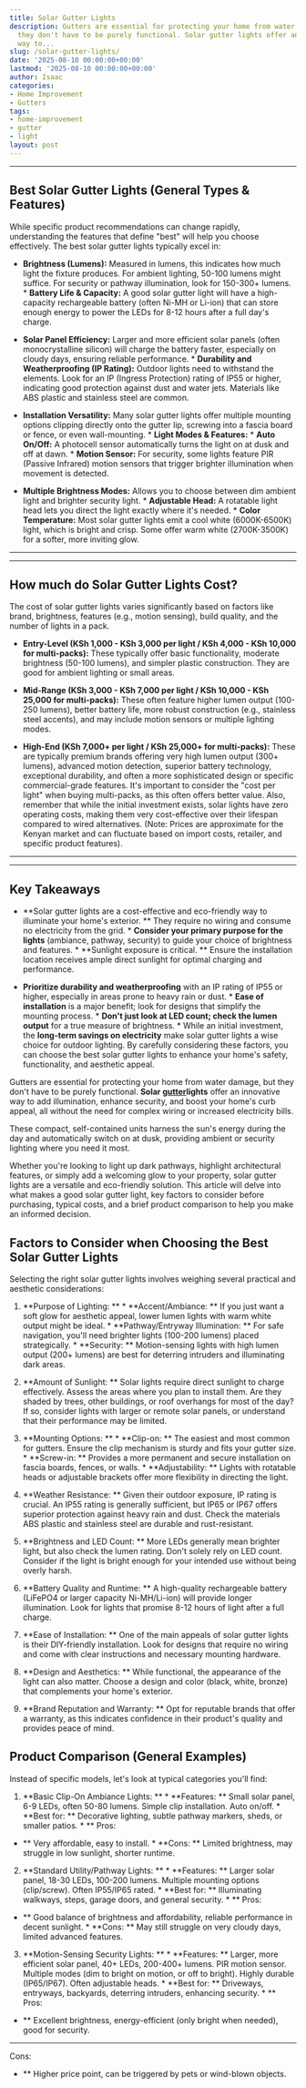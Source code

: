 ```yaml
---
title: Solar Gutter Lights
description: Gutters are essential for protecting your home from water damage, but
  they don't have to be purely functional. Solar gutter lights offer an innovative
  way to...
slug: /solar-gutter-lights/
date: '2025-08-10 00:00:00+00:00'
lastmod: '2025-08-10 00:00:00+00:00'
author: Isaac
categories:
- Home Improvement
- Gutters
tags:
- home-improvement
- gutter
- light
layout: post
---
```

---

## Best Solar Gutter Lights (General Types & Features)
While specific product recommendations can change rapidly, understanding the features that define "best" will help you choose effectively. The best solar gutter lights typically excel in:

* **Brightness (Lumens):** Measured in lumens, this indicates how much light the fixture produces. For ambient lighting, 50-100 lumens might suffice. For security or pathway illumination, look for 150-300+ lumens. * **Battery Life & Capacity:** A good solar gutter light will have a high-capacity rechargeable battery (often Ni-MH or Li-ion) that can store enough energy to power the LEDs for 8-12 hours after a full day's charge.

* **Solar Panel Efficiency:** Larger and more efficient solar panels (often monocrystalline silicon) will charge the battery faster, especially on cloudy days, ensuring reliable performance. * **Durability and Weatherproofing (IP Rating):** Outdoor lights need to withstand the elements. Look for an IP (Ingress Protection) rating of IP55 or higher, indicating good protection against dust and water jets. Materials like ABS plastic and stainless steel are common.

* **Installation Versatility:** Many solar gutter lights offer multiple mounting options  clipping directly onto the gutter lip, screwing into a fascia board or fence, or even wall-mounting. * **Light Modes & Features:** * **Auto On/Off:** A photocell sensor automatically turns the light on at dusk and off at dawn. * **Motion Sensor:** For security, some lights feature PIR (Passive Infrared) motion sensors that trigger brighter illumination when movement is detected.

* **Multiple Brightness Modes:** Allows you to choose between dim ambient light and brighter security light. * **Adjustable Head:** A rotatable light head lets you direct the light exactly where it's needed. * **Color Temperature:** Most solar gutter lights emit a cool white (6000K-6500K) light, which is bright and crisp. Some offer warm white (2700K-3500K) for a softer, more inviting glow.
---
---

## How much do Solar Gutter Lights Cost?
The cost of solar gutter lights varies significantly based on factors like brand, brightness, features (e.g., motion sensing), build quality, and the number of lights in a pack.

* **Entry-Level (KSh 1,000 - KSh 3,000 per light / KSh 4,000 - KSh 10,000 for multi-packs):** These typically offer basic functionality, moderate brightness (50-100 lumens), and simpler plastic construction. They are good for ambient lighting or small areas.

* **Mid-Range (KSh 3,000 - KSh 7,000 per light / KSh 10,000 - KSh 25,000 for multi-packs):** These often feature higher lumen output (100-250 lumens), better battery life, more robust construction (e.g., stainless steel accents), and may include motion sensors or multiple lighting modes.

* **High-End (KSh 7,000+ per light / KSh 25,000+ for multi-packs):** These are typically premium brands offering very high lumen output (300+ lumens), advanced motion detection, superior battery technology, exceptional durability, and often a more sophisticated design or specific commercial-grade features.
It's important to consider the "cost per light" when buying multi-packs, as this often offers better value. Also, remember that while the initial investment exists, solar lights have zero operating costs, making them very cost-effective over their lifespan compared to wired alternatives. (Note: Prices are approximate for the Kenyan market and can fluctuate based on import costs, retailer, and specific product features).
---
---

## Key Takeaways

* **Solar gutter lights are a cost-effective and eco-friendly way to illuminate your home's exterior. ** They require no wiring and consume no electricity from the grid. * **Consider your primary purpose for the lights** (ambiance, pathway, security) to guide your choice of brightness and features. * **Sunlight exposure is critical. ** Ensure the installation location receives ample direct sunlight for optimal charging and performance.

* **Prioritize durability and weatherproofing** with an IP rating of IP55 or higher, especially in areas prone to heavy rain or dust. * **Ease of installation** is a major benefit; look for designs that simplify the mounting process. * **Don't just look at LED count; check the lumen output** for a true measure of brightness. * While an initial investment, the **long-term savings on electricity** make solar gutter lights a wise choice for outdoor lighting.
By carefully considering these factors, you can choose the best solar gutter lights to enhance your home's safety, functionality, and aesthetic appeal.

Gutters are essential for protecting your home from water damage, but they don't have to be purely functional. **Solar [gutter](https://pestpolicy.com/all-american-gutters-reviews/)lights** offer an innovative way to add illumination, enhance security, and boost your home's curb appeal, all without the need for complex wiring or increased electricity bills.

These compact, self-contained units harness the sun's energy during the day and automatically switch on at dusk, providing ambient or security lighting where you need it most.

Whether you're looking to light up dark pathways, highlight architectural features, or simply add a welcoming glow to your property, solar gutter lights are a versatile and eco-friendly solution. This article will delve into what makes a good solar gutter light, key factors to consider before purchasing, typical costs, and a brief product comparison to help you make an informed decision.

##  Factors to Consider when Choosing the Best Solar Gutter Lights

Selecting the right solar gutter lights involves weighing several practical and aesthetic considerations:

1. **Purpose of Lighting: ** * **Accent/Ambiance: ** If you just want a soft glow for aesthetic appeal, lower lumen lights with warm white output might be ideal. * **Pathway/Entryway Illumination: ** For safe navigation, you'll need brighter lights (100-200 lumens) placed strategically. * **Security: ** Motion-sensing lights with high lumen output (200+ lumens) are best for deterring intruders and illuminating dark areas.

2. **Amount of Sunlight: ** Solar lights require direct sunlight to charge effectively. Assess the areas where you plan to install them. Are they shaded by trees, other buildings, or roof overhangs for most of the day? If so, consider lights with larger or remote solar panels, or understand that their performance may be limited.

3. **Mounting Options: ** * **Clip-on: ** The easiest and most common for gutters. Ensure the clip mechanism is sturdy and fits your gutter size. * **Screw-in: ** Provides a more permanent and secure installation on fascia boards, fences, or walls. * **Adjustability: ** Lights with rotatable heads or adjustable brackets offer more flexibility in directing the light.

4. **Weather Resistance: ** Given their outdoor exposure, IP rating is crucial. An IP55 rating is generally sufficient, but IP65 or IP67 offers superior protection against heavy rain and dust. Check the materials ABS plastic and stainless steel are durable and rust-resistant.

5. **Brightness and LED Count: ** More LEDs generally mean brighter light, but also check the lumen rating. Don't solely rely on LED count. Consider if the light is bright enough for your intended use without being overly harsh.

6. **Battery Quality and Runtime: ** A high-quality rechargeable battery (LiFePO4 or larger capacity Ni-MH/Li-ion) will provide longer illumination. Look for lights that promise 8-12 hours of light after a full charge.

7. **Ease of Installation: ** One of the main appeals of solar gutter lights is their DIY-friendly installation. Look for designs that require no wiring and come with clear instructions and necessary mounting hardware.

8. **Design and Aesthetics: ** While functional, the appearance of the light can also matter. Choose a design and color (black, white, bronze) that complements your home's exterior.

9. **Brand Reputation and Warranty: ** Opt for reputable brands that offer a warranty, as this indicates confidence in their product's quality and provides peace of mind.

##  Product Comparison (General Examples)

Instead of specific models, let's look at typical categories you'll find:

1. **Basic Clip-On Ambiance Lights: ** * **Features: ** Small solar panel, 6-9 LEDs, often 50-80 lumens. Simple clip installation. Auto on/off. * **Best for: ** Decorative lighting, subtle pathway markers, sheds, or smaller patios. * **
Pros:

- ** Very affordable, easy to install. * **Cons: ** Limited brightness, may struggle in low sunlight, shorter runtime.

2. **Standard Utility/Pathway Lights: ** * **Features: ** Larger solar panel, 18-30 LEDs, 100-200 lumens. Multiple mounting options (clip/screw). Often IP55/IP65 rated. * **Best for: ** Illuminating walkways, steps, garage doors, and general security. * **
Pros:

- ** Good balance of brightness and affordability, reliable performance in decent sunlight. * **Cons: ** May still struggle on very cloudy days, limited advanced features.

3. **Motion-Sensing Security Lights: ** * **Features: ** Larger, more efficient solar panel, 40+ LEDs, 200-400+ lumens. PIR motion sensor. Multiple modes (dim to bright on motion, or off to bright). Highly durable (IP65/IP67). Often adjustable heads. * **Best for: ** Driveways, entryways, backyards, deterring intruders, enhancing security. * **
Pros:

- ** Excellent brightness, energy-efficient (only bright when needed), good for security.

* **
Cons:

- ** Higher price point, can be triggered by pets or wind-blown objects.